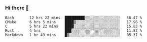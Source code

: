 ### Hi there 👋

<!--
**WShiBin/WShiBin** is a ✨ _special_ ✨ repository because its `README.md` (this file) appears on your GitHub profile.

Here are some ideas to get you started:

- 🔭 I’m currently working on ...
- 🌱 I’m currently learning ...
- 👯 I’m looking to collaborate on ...
- 🤔 I’m looking for help with ...
- 💬 Ask me about ...
- 📫 How to reach me: ...
- 😄 Pronouns: ...
- ⚡ Fun fact: ...
-->

<!--START_SECTION:waka-->
```text
Bash       12 hrs 22 mins  █████████░░░░░░░░░░░░░░░░   36.47 % 
CMake      6 hrs 5 mins    ████▒░░░░░░░░░░░░░░░░░░░░   17.96 % 
C          5 hrs 22 mins   ████░░░░░░░░░░░░░░░░░░░░░   15.83 % 
Rust       4 hrs           ███░░░░░░░░░░░░░░░░░░░░░░   11.82 % 
Markdown   1 hr 49 mins    █▒░░░░░░░░░░░░░░░░░░░░░░░   05.37 % 
```
<!--END_SECTION:waka-->
